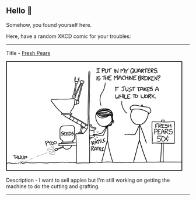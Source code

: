 ## Hello 👀

Somehow, you found yourself here.

Here, have a random XKCD comic for your troubles:

-----------------------------------

Title - [Fresh Pears](https://xkcd.com/2209)

![Fresh Pears](./random_comic.png)

Description - I want to sell apples but I'm still working on getting the machine to do the cutting and grafting.

-----------------------------------